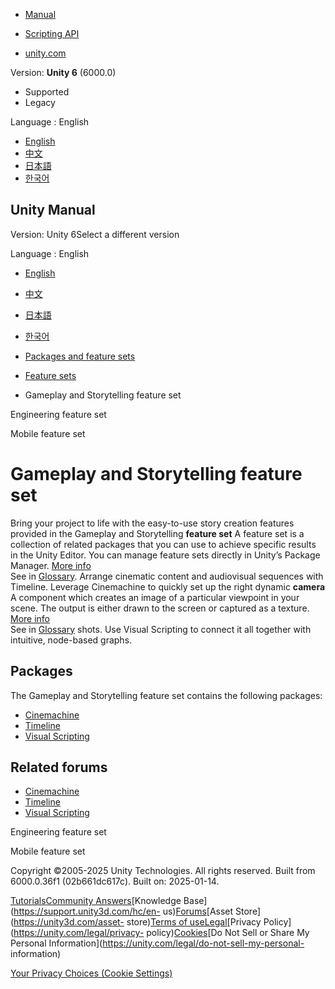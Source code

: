 [](https://docs.unity3d.com)

  * [Manual](../Manual/index.html)
  * [Scripting API](../ScriptReference/index.html)

  * [unity.com](https://unity.com/)

Version: **Unity 6** (6000.0)

  * Supported
  * Legacy

Language : English

  * [English](/Manual/GameplayStorytellingFeature.html)
  * [中文](/cn/current/Manual/GameplayStorytellingFeature.html)
  * [日本語](/ja/current/Manual/GameplayStorytellingFeature.html)
  * [한국어](/kr/current/Manual/GameplayStorytellingFeature.html)

[](https://docs.unity3d.com)

## Unity Manual

Version: Unity 6Select a different version

Language : English

  * [English](/Manual/GameplayStorytellingFeature.html)
  * [中文](/cn/current/Manual/GameplayStorytellingFeature.html)
  * [日本語](/ja/current/Manual/GameplayStorytellingFeature.html)
  * [한국어](/kr/current/Manual/GameplayStorytellingFeature.html)

  * [Packages and feature sets](PackagesList.html)
  * [Feature sets](FeatureSets.html)
  * Gameplay and Storytelling feature set

[](DeveloperToolsFeature.html)

Engineering feature set

[](MobileFeature.html)

Mobile feature set

# Gameplay and Storytelling feature set

Bring your project to life with the easy-to-use story creation features
provided in the Gameplay and Storytelling **feature set** A feature set is a
collection of related packages that you can use to achieve specific results in
the Unity Editor. You can manage feature sets directly in Unity’s Package
Manager. [More info](FeatureSets.html)  
See in [Glossary](Glossary.html#Featureset). Arrange cinematic content and
audiovisual sequences with Timeline. Leverage Cinemachine to quickly set up
the right dynamic **camera** A component which creates an image of a
particular viewpoint in your scene. The output is either drawn to the screen
or captured as a texture. [More info](CamerasOverview.html)  
See in [Glossary](Glossary.html#Camera) shots. Use Visual Scripting to connect
it all together with intuitive, node-based graphs.

## Packages

The Gameplay and Storytelling feature set contains the following packages:

  * [Cinemachine](com.unity.cinemachine.html)
  * [Timeline](com.unity.timeline.html)
  * [Visual Scripting](com.unity.visualscripting.html)

## Related forums

  * [Cinemachine](https://forum.unity.com/forums/cinemachine.136/)
  * [Timeline](https://forum.unity.com/forums/timeline.127/)
  * [Visual Scripting](https://forum.unity.com/forums/visual-scripting.537/)

[](DeveloperToolsFeature.html)

Engineering feature set

[](MobileFeature.html)

Mobile feature set

Copyright ©2005-2025 Unity Technologies. All rights reserved. Built from
6000.0.36f1 (02b661dc617c). Built on: 2025-01-14.

[Tutorials](https://learn.unity.com/)[Community
Answers](https://answers.unity3d.com)[Knowledge
Base](https://support.unity3d.com/hc/en-
us)[Forums](https://forum.unity3d.com)[Asset Store](https://unity3d.com/asset-
store)[Terms of
use](https://docs.unity3d.com/Manual/TermsOfUse.html)[Legal](https://unity.com/legal)[Privacy
Policy](https://unity.com/legal/privacy-
policy)[Cookies](https://unity.com/legal/cookie-policy)[Do Not Sell or Share
My Personal Information](https://unity.com/legal/do-not-sell-my-personal-
information)

[Your Privacy Choices (Cookie Settings)](javascript:void\(0\);)

